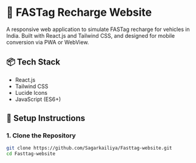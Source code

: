 # 🚗 FASTag Recharge Website

A responsive web application to simulate FASTag recharge for vehicles in India. Built with React.js and Tailwind CSS, and designed for mobile conversion via PWA or WebView.

## 📦 Tech Stack

- React.js
- Tailwind CSS
- Lucide Icons
- JavaScript (ES6+)

## 🚀 Setup Instructions

### 1. Clone the Repository

```bash
git clone https://github.com/Sagarkailiya/Fasttag-website.git
cd Fasttag-website
